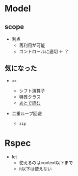 # Model
## scope
- 利点
  - 再利用が可能
  - コントロールに適切 ← ？



## 気になった
- `<<`
  - シフト演算子
  - 特異クラス
  - [あとで読む](https://qiita.com/fukumone/items/95117f418dec590ebbc8)

- 二重ループ回避
  - `zip`


# Rspec
- let
  - 使えるのはcontext以下まで
  - it以下は使えない